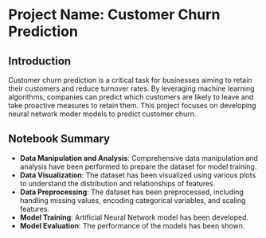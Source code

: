 # Project Name: Customer Churn Prediction

## Introduction

Customer churn prediction is a critical task for businesses aiming to retain their customers and reduce turnover rates. By leveraging machine learning algorithms, companies can predict which customers are likely to leave and take proactive measures to retain them. This project focuses on developing neural network moder models to predict customer churn.
## Notebook Summary

- **Data Manipulation and Analysis**: Comprehensive data manipulation and analysis have been performed to prepare the dataset for model training.
- **Data Visualization**: The dataset has been visualized using various plots to understand the distribution and relationships of features.
- **Data Preprocessing**: The dataset has been preprocessed, including handling missing values, encoding categorical variables, and scaling features.
- **Model Training**:  Artificial Neural Network model has been developed.
- **Model Evaluation**: The performance of the models has been shown.
